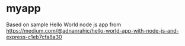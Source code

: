 # myapp
Based on sample Hello World node js app from https://medium.com/@adnanrahic/hello-world-app-with-node-js-and-express-c1eb7cfa8a30
